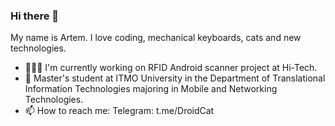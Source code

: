 ### Hi there 👋

My name is Artem. I love coding, mechanical keyboards, cats and new technologies.

 - 🧑🏼‍💻 I'm currently working on RFID Android scanner project at Hi-Tech.
 - 🌱 Master's student at ITMO University in the Department of Translational Information Technologies majoring in Mobile and Networking Technologies.
 - 📫 How to reach me: Telegram: t.me/DroidCat

<!--
**DroidCatRu/DroidCatRu** is a ✨ _special_ ✨ repository because its `README.md` (this file) appears on your GitHub profile.

Here are some ideas to get you started:

- 🔭 I’m currently working on ...
- 🌱 I’m currently learning ...
- 👯 I’m looking to collaborate on ...
- 🤔 I’m looking for help with ...
- 💬 Ask me about ...
- 📫 How to reach me: ...
- 😄 Pronouns: ...
- ⚡ Fun fact: ...
-->
